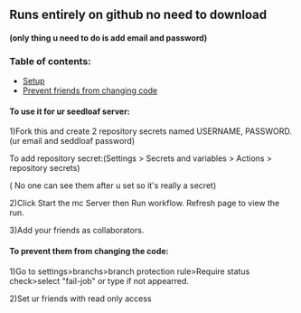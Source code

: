 ## Runs entirely on github no need to download 
#### (only thing u need to do is add email and password)
### Table of contents:
- [Setup](https://github.com/dibope/mcserverstarter-3/blob/main/README.md#to-use-it-for-ur-seedloaf-server)
- [Prevent friends from changing code](https://github.com/dibope/mcserverstarter-3/blob/main/README.md#to-prevent-them-from-changing-the-code)

#### To use it for ur seedloaf server:

1)Fork this and create 2 repository secrets named USERNAME, PASSWORD.(ur email and seddloaf password)

  To add repository secret:(Settings > Secrets and variables > Actions > repository secrets)

( No one can see them after u set so it's really a secret)

2)Click Start the mc Server then Run workflow. Refresh page to view the run.

3)Add your friends as collaborators.


#### To prevent them from changing the code:

1)Go to settings>branchs>branch protection rule>Require status check>select "fail-job" or type if not appearred.

2)Set ur friends with read only access
